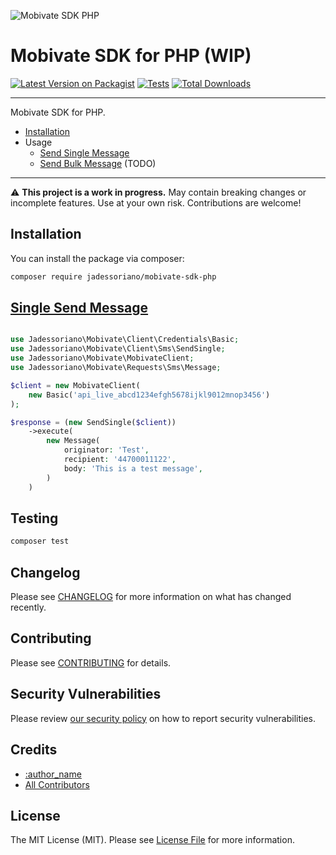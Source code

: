 ![Mobivate SDK PHP](https://github.com/user-attachments/assets/073b640e-628f-4360-a89b-1a8f0b9c59fc)

# Mobivate SDK for PHP (WIP)



[![Latest Version on Packagist](https://img.shields.io/packagist/v/jadessoriano/mobivate-sdk-php.svg?style=flat-square)](https://packagist.org/packages/jadessoriano/mobivate-sdk-php)
[![Tests](https://img.shields.io/github/actions/workflow/status/jadessoriano/mobivate-sdk-php/run-tests.yml?branch=main&label=tests&style=flat-square)](https://github.com/jadessoriano/mobivate-sdk-php/actions/workflows/run-tests.yml)
[![Total Downloads](https://img.shields.io/packagist/dt/jadessoriano/mobivate-sdk-php.svg?style=flat-square)](https://packagist.org/packages/jadessoriano/mobivate-sdk-php)
<!--delete-->
---
Mobivate SDK for PHP.

- [Installation](#installation)
- Usage
    - [Send Single Message](#single-send-message)
    - [Send Bulk Message](#bulk) (TODO)

---
<!--/delete-->
⚠️ **This project is a work in progress.**
May contain breaking changes or incomplete features. Use at your own risk. Contributions are welcome!

## Installation

You can install the package via composer:

```bash
composer require jadessoriano/mobivate-sdk-php
```

## [Single Send Message](https://wiki.mobivatebulksms.com/use-cases/send-single-sms-message)

```php

use Jadessoriano\Mobivate\Client\Credentials\Basic;
use Jadessoriano\Mobivate\Client\Sms\SendSingle;
use Jadessoriano\Mobivate\MobivateClient;
use Jadessoriano\Mobivate\Requests\Sms\Message;

$client = new MobivateClient(
    new Basic('api_live_abcd1234efgh5678ijkl9012mnop3456')
);

$response = (new SendSingle($client))
    ->execute(
        new Message(
            originator: 'Test',
            recipient: '44700011122',
            body: 'This is a test message',
        )
    )

```

## Testing

```bash
composer test
```

## Changelog

Please see [CHANGELOG](CHANGELOG.md) for more information on what has changed recently.

## Contributing

Please see [CONTRIBUTING](https://github.com/spatie/.github/blob/main/CONTRIBUTING.md) for details.

## Security Vulnerabilities

Please review [our security policy](../../security/policy) on how to report security vulnerabilities.

## Credits

- [:author_name](https://github.com/:author_username)
- [All Contributors](../../contributors)

## License

The MIT License (MIT). Please see [License File](LICENSE.md) for more information.
